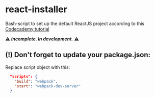 # react-installer
Bash-script to set up the default ReactJS project according to this [Codecademy tutorial](http://www.codecademy.com/articles/react-setup-i)

:warning: _**Incomplete. In development.**_ :warning:

## (!) Don't forget to update your package.json:
  Replace script object with this:
  ```json
    "scripts": {
      "build": "webpack",
      "start": "webpack-dev-server"
    }
  ```
  
